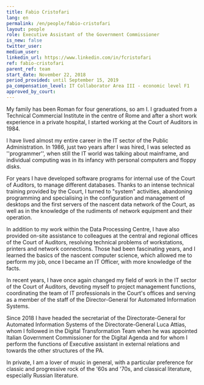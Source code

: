 ```yaml
---
title: Fabio Cristofari
lang: en
permalink: /en/people/fabio-cristofari
layout: people
role: Executive Assistant of the Government Commissioner
is_new: false
twitter_user:
medium_user:
linkedin_url: https://www.linkedin.com/in/fcristofari
ref: fabio-cristofari
parent_ref: team
start_date: November 22, 2018
period_provided: until September 15, 2019
pa_compensation_level: IT Collaborator Area III - economic level F1
approved_by_court: 
---
```

My family has been Roman for four generations, so am I. I graduated from a Technical Commercial Institute in the centre of Rome and after a short work experience in a private hospital, I started working at the Court of Auditors in 1984.

I have lived almost my entire career in the IT sector of the Public Administration. In 1986, just two years after I was hired, I was selected as ''programmer'', when still the IT world was talking about mainframe, and individual computing was in its infancy with personal computers and floppy disks.

For years I have developed software programs for internal use of the Court of Auditors, to manage different databases. Thanks to an intense technical training provided by the Court, I turned to "system" activities, abandoning programming and specialising in the configuration and management of desktops and the first servers of the nascent data network of the Court, as well as in the knowledge of the rudiments of network equipment and their operation.

In addition to my work within the Data Processing Centre, I have also provided on-site assistance to colleagues at the central and regional offices of the Court of Auditors, resolving technical problems of workstations, printers and network connections. Those had been fascinating years, and I learned the basics of the nascent computer science, which allowed me to perform my job, once I became an IT Officer, with more knowledge of the facts.

In recent years, I have once again changed my field of work in the IT sector of the Court of Auditors, devoting myself to project management functions, coordinating the team of IT professionals in the Court's offices and serving as a member of the staff of the Director-General for Automated Information Systems.

Since 2018 I have headed the secretariat of the Directorate-General for Automated Information Systems of the Directorate-General Luca Attias, whom I followed in the Digital Transformation Team when he was appointed Italian Government Commissioner for the Digital Agenda and for whom I perform the functions of Executive assistant in external relations and towards the other structures of the PA.

In private, I am a lover of music in general, with a particular preference for classic and progressive rock of the '60s and '70s, and classical literature, especially Russian literature.
